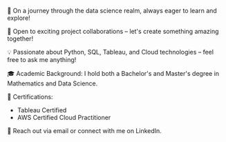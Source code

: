 🌟 On a journey through the data science realm, always eager to learn and explore!

🚀 Open to exciting project collaborations – let's create something amazing together!

💡 Passionate about Python, SQL, Tableau, and Cloud technologies – feel free to ask me anything!

🎓 Academic Background: I hold both a Bachelor's and Master's degree in Mathematics and Data Science.

📜 Certifications:  
- Tableau Certified  
- AWS Certified Cloud Practitioner  

📧 Reach out via email or connect with me on LinkedIn.
